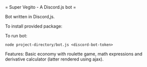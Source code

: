 = Super Vegito - A Discord.js bot =

Bot written in Discord,js.

To install provided package:


To run bot:

```
node project-directory/bot.js <discord-bot-token>
```

Features: Basic economy with roulette game, math expressions and derivative calculator (latter rendered using ajax).
